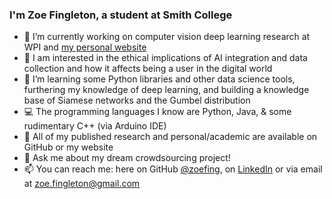 ### I'm Zoe Fingleton, a student at Smith College

- 🔭 I’m currently working on computer vision deep learning research at WPI and [my personal website](https://zoefing.github.io/)
- 🧠 I am interested in the ethical implications of AI integration and data collection and how it affects being a user in the digital world
- 🌱 I’m learning some Python libraries and other data science tools, furthering my knowledge of deep learning, and building a knowledge base of Siamese networks and the Gumbel distribution
- 💻 The programming languages I know are Python, Java, & some rudimentary C++ (via Arduino IDE)
- 🏦 All of my published research and personal/academic are available on GitHub or my website
- 💬 Ask me about my dream crowdsourcing project!
- 📫 You can reach me: here on GitHub [@zoefing](https://github.com/zoefing), on [LinkedIn](www.linkedin.com/in/zoefingleton) or via email at zoe.fingleton@gmail.com